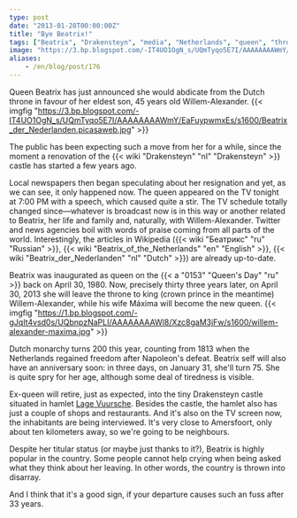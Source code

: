 ```yaml
---
type: post
date: "2013-01-28T00:00:00Z"
title: "Bye Beatrix!"
tags: ["Beatrix", "Drakensteyn", "media", "Netherlands", "queen", "throne", "Willem-Alexander"]
image: "https://3.bp.blogspot.com/-IT4UO1OgN_s/UQmTyqo5E7I/AAAAAAAAWmY/EaFuypwmxEs/s1600/Beatrix_der_Nederlanden.picasaweb.jpg"
aliases:
    - /en/blog/post/176
---
```


Queen Beatrix has just announced she would abdicate from the Dutch throne in favour of her eldest son, 45 years old Willem-Alexander.
{{< imgfig "https://3.bp.blogspot.com/-IT4UO1OgN_s/UQmTyqo5E7I/AAAAAAAAWmY/EaFuypwmxEs/s1600/Beatrix_der_Nederlanden.picasaweb.jpg" >}}

The public has been expecting such a move from her for a while, since the moment a renovation of the {{< wiki "Drakensteyn" "nl" "Drakensteyn" >}} castle has started a few years ago.

<!--more-->

Local newspapers then began speculating about her resignation and yet, as we can see, it only happened now. The queen appeared on the TV tonight at 7:00 PM with a speech, which caused quite a stir. The TV schedule totally changed since—whatever is broadcast now is in this way or another related to Beatrix, her life and family and, naturally, with Willem-Alexander. Twitter and news agencies boil with words of praise coming from all parts of the world. Interestingly, the articles in Wikipedia ({{< wiki "Беатрикс" "ru" "Russian" >}}, {{< wiki "Beatrix_of_the_Netherlands" "en" "English" >}}, {{< wiki "Beatrix_der_Nederlanden" "nl" "Dutch" >}}) are already up-to-date.

Beatrix was inaugurated as queen on the {{< a "0153" "Queen's Day" "ru" >}} back on April 30, 1980. Now, precisely thirty three years later, on April 30, 2013 she will leave the throne to king (crown prince in the meantime) Willem-Alexander, while his wife Máxima will become the new queen.
{{< imgfig "https://1.bp.blogspot.com/-gJqIt4vsd0s/UQbnpzNaPLI/AAAAAAAAWl8/Xzc8gaM3jFw/s1600/willem-alexander-maxima.jpg" >}}

Dutch monarchy turns 200 this year, counting from 1813 when the Netherlands regained freedom after Napoleon's defeat. Beatrix self will also have an anniversary soon: in three days, on January 31, she'll turn 75. She is quite spry for her age, although some deal of tiredness is visible.

Ex-queen will retire, just as expected, into the tiny Drakensteyn castle situated in hamlet [Lage Vuursche](http://www.lagevuursche.com/). Besides the castle, the hamlet also has just a couple of shops and restaurants. And it's also on the TV screen now, the inhabitants are being interviewed. It's very close to Amersfoort, only about ten kilometers away, so we're going to be neighbours.

Despite her titular status (or maybe just thanks to it?), Beatrix is highly popular in the country. Some people cannot help crying when being asked what they think about her leaving. In other words, the country is thrown into disarray.

And I think that it's a good sign, if your departure causes such an fuss after 33 years.
